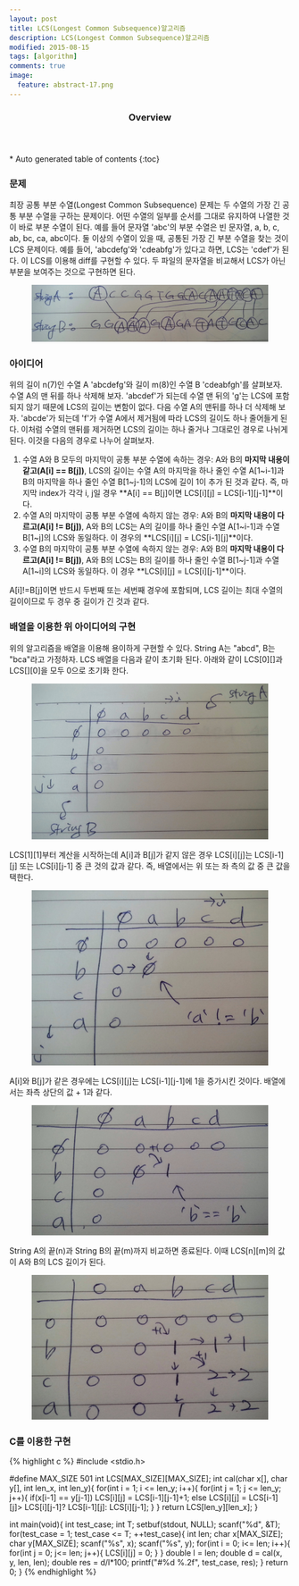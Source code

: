 ```yaml
---
layout: post
title: LCS(Longest Common Subsequence)알고리즘 
description: LCS(Longest Common Subsequence)알고리즘
modified: 2015-08-15
tags: [algorithm]
comments: true
image:
  feature: abstract-17.png
---
```


<section id="table-of-contents" class="toc">
  <header>
    <h3>Overview</h3>
  </header>
<div id="drawer" markdown="1">
*  Auto generated table of contents
{:toc}
</div>
</section><!-- /#table-of-contents -->

### 문제

최장 공통 부분 수열(Longest Common Subsequence) 문제는 두 수열의 가장 긴 공통 부분 수열을 구하는 문제이다. 어떤 수열의 일부를 순서를 그대로 유지하여 나열한 것이 바로 부분 수열이 된다. 예를 들어 문자열 'abc'의 부분 수열은 빈 문자열, a, b, c, ab, bc, ca, abc이다. 둘 이상의 수열이 있을 때, 공통된 가장 긴 부분 수열을 찾는 것이 LCS 문제이다. 예를 들어, 'abcdefg'와 'cdeabfg'가 있다고 하면, LCS는 'cdef'가 된다. 이 LCS를 이용해 diff를 구현할 수 있다. 두 파일의 문자열을 비교해서 LCS가 아닌 부분을 보여주는 것으로 구현하면 된다. 
 
<figure>
<img src="/images/lcs_problem.jpg" alt="longest common subsequence problem">
</figure>
 
### 아이디어

위의 길이 n(7)인 수열 A 'abcdefg'와 길이 m(8)인 수열  B 'cdeabfgh'를 살펴보자. 수열 A의 맨 뒤를 하나 삭제해 보자. 'abcdef'가 되는데 수열 맨 뒤의 'g'는 LCS에 포함되지 않기 때문에 LCS의 길이는 변함이 없다. 다음 수열 A의 맨뒤를 하나 더 삭제해 보자. 'abcde'가 되는데 'f'가 수열 A에서 제거됨에 따라 LCS의 길이도 하나 줄어들게 된다. 이처럼 수열의 맨뒤를 제거하면 LCS의 길이는 하나 줄거나 그대로인 경우로 나뉘게 된다. 이것을 다음의 경우로 나누어 살펴보자.
 
1. 수열 A와 B 모두의 마지막이 공통 부분 수열에 속하는 경우: A와 B의 **마지막 내용이 같고(A[i] == B[j])**, LCS의 길이는 수열 A의 마지막을 하나 줄인 수열 A[1~i-1]과 B의 마지막을 하나 줄인 수열 B[1~j-1]의 LCS에 길이 1이 추가 된 것과 같다. 즉, 마지막 index가 각각 i, j일 경우 **A[i] == B[j]이면 LCS[i][j] = LCS[i-1][j-1]**이다. 
2. 수열 A의  마지막이 공통 부분 수열에 속하지 않는 경우: A와 B의 **마지막 내용이 다르고(A[i] != B[j])**, A와 B의 LCS는 A의 길이를 하나 줄인 수열 A[1~i-1]과 수열 B[1~j]의 LCS와 동일하다. 이 경우의 **LCS[i][j] = LCS[i-1][j]**이다. 
3. 수열 B의 마지막이 공통 부분 수열에 속하지 않는 경우: A와 B의 **마지막 내용이 다르고(A[i] != B[j])**, A와 B의 LCS는 B의 길이를 하나 줄인 수열 B[1~j-1]과 수열 A[1~i]의 LCS와 동일하다. 이 경우 **LCS[i][j] = LCS[i][j-1]**이다. 

A[i]!=B[j]이면 반드시 두번째 또는 세번째 경우에 포함되며, LCS 길이는 최대 수열의 길이이므로 두 경우 중 길이가 긴 것과 같다. 

### 배열을 이용한 위 아이디어의 구현

위의 알고리즘을 배열을 이용해 용이하게 구현할 수 있다. 
String A는 "abcd", B는 "bca"라고 가정하자. LCS 배열을 다음과 같이 초기화 된다. 아래와 같이 LCS[0][]과 LCS[][0]을 모두 0으로 초기화 한다. 

<figure>
<img src="/images/lcs1.jpg" alt="longest common subsequence table">
</figure>


LCS[1][1]부터 계산을 시작하는데 A[i]과 B[j]가 같지 않은 경우 LCS[i][j]는 LCS[i-1][j] 또는 LCS[i][j-1] 중 큰 것의 값과 같다. 즉, 배열에서는 위 또는 좌 측의 값 중 큰 값을 택한다. 

<figure>
<img src="/images/lcs2.jpg" alt="longest common subsequence table">
</figure>


A[i]와 B[j]가 같은 경우에는 LCS[i][j]는 LCS[i-1][j-1]에 1을 증가시킨 것이다. 배열에서는 좌측 상단의 값 + 1과 같다.   

<figure>
<img src="/images/lcs3.jpg" alt="longest common subsequence table">
</figure>


String A의 끝(n)과 String B의 끝(m)까지 비교하면 종료된다. 이때 LCS[n][m]의 값이 A와 B의 LCS 길이가 된다. 

<figure>
<img src="/images/lcs4.jpg" alt="longest common subsequence table">
</figure>

### C를 이용한 구현

{% highlight c %}
#include <stdio.h>

#define MAX_SIZE 501
int LCS[MAX_SIZE][MAX_SIZE];
int cal(char x[], char y[], int len_x, int len_y){
    for(int i = 1; i <= len_y; i++){
        for(int j = 1; j <= len_y; j++){
            if(x[i-1] == y[j-1])
                LCS[i][j] = LCS[i-1][j-1]+1;
            else
                LCS[i][j] = LCS[i-1][j]> LCS[i][j-1]? LCS[i-1][j]: LCS[i][j-1];
        }
    }
    return LCS[len_y][len_x];
}

int main(void){
    int test_case;
    int T;
    setbuf(stdout, NULL);
    scanf("%d", &T);
    for(test_case = 1; test_case <= T; ++test_case){
        int len;
        char x[MAX_SIZE];
        char y[MAX_SIZE];
        scanf("%s", x);
        scanf("%s", y);
        for(int i = 0; i<= len; i++){
            for(int j = 0; j<= len; j++){
                LCS[i][j] = 0;
            }
        }
        double l = len;
        double d = cal(x, y, len, len);
        double res = d/l*100;
        printf("#%d %.2f", test_case, res);
    }
    return 0;
}
{% endhighlight %}
